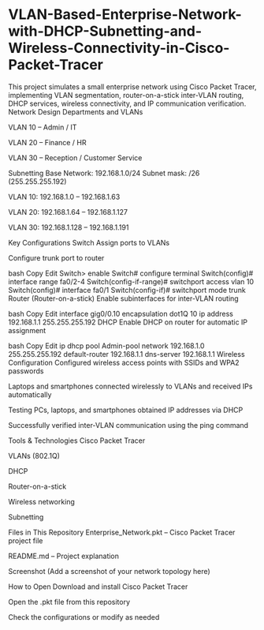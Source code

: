 # VLAN-Based-Enterprise-Network-with-DHCP-Subnetting-and-Wireless-Connectivity-in-Cisco-Packet-Tracer
This project simulates a small enterprise network using Cisco Packet Tracer, implementing VLAN segmentation, router-on-a-stick inter-VLAN routing, DHCP services, wireless connectivity, and IP communication verification.
Network Design
Departments and VLANs

VLAN 10 – Admin / IT

VLAN 20 – Finance / HR

VLAN 30 – Reception / Customer Service

Subnetting
Base Network: 192.168.1.0/24
Subnet mask: /26 (255.255.255.192)

VLAN 10: 192.168.1.0 – 192.168.1.63

VLAN 20: 192.168.1.64 – 192.168.1.127

VLAN 30: 192.168.1.128 – 192.168.1.191

Key Configurations
Switch
Assign ports to VLANs

Configure trunk port to router

bash
Copy
Edit
Switch> enable
Switch# configure terminal
Switch(config)# interface range fa0/2-4
Switch(config-if-range)# switchport access vlan 10
Switch(config)# interface fa0/1
Switch(config-if)# switchport mode trunk
Router (Router-on-a-stick)
Enable subinterfaces for inter-VLAN routing

bash
Copy
Edit
interface gig0/0.10
 encapsulation dot1Q 10
 ip address 192.168.1.1 255.255.255.192
DHCP
Enable DHCP on router for automatic IP assignment

bash
Copy
Edit
ip dhcp pool Admin-pool
 network 192.168.1.0 255.255.255.192
 default-router 192.168.1.1
 dns-server 192.168.1.1
Wireless Configuration
Configured wireless access points with SSIDs and WPA2 passwords

Laptops and smartphones connected wirelessly to VLANs and received IPs automatically

Testing
PCs, laptops, and smartphones obtained IP addresses via DHCP

Successfully verified inter-VLAN communication using the ping command

Tools & Technologies
Cisco Packet Tracer

VLANs (802.1Q)

DHCP

Router-on-a-stick

Wireless networking

Subnetting

Files in This Repository
Enterprise_Network.pkt – Cisco Packet Tracer project file

README.md – Project explanation

Screenshot 
(Add a screenshot of your network topology here)

How to Open
Download and install Cisco Packet Tracer

Open the .pkt file from this repository

Check the configurations or modify as needed
